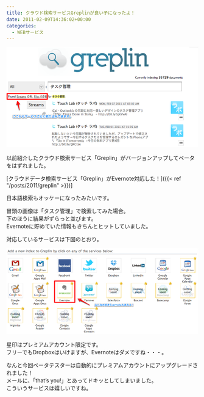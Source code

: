 ```yaml
---
title: クラウド検索サービスGreplinが良い子になったよ！
date: 2011-02-09T14:36:02+00:00
categories:
  - WEBサービス
---
```

![greplin1](./GreplinTop-1.png)

以前紹介したクラウド検索サービス「Greplin」がバージョンアップしてベータをはずれました。

[クラウドデータ検索サービス「Greplin」がEvernote対応した！]({{< ref "/posts/2011/greplin" >}})]

日本語検索もオッケーになったみたいです。

冒頭の画像は「タスク管理」で検索してみた場合。  
下のほうに結果がずらっと並びます。  
Evernoteに貯めていた情報もきちんとヒットしていました。

対応しているサービスは下図のとおり。

![greplin2](./Greplin-1.png)

星印はプレミアムアカウント限定です。  
フリーでもDropboxはいけますが、Evernoteはダメですね・・・。

なんと今回ベータテスターは自動的にプレミアムアカウントにアップグレードされました！  
メールに、「that&#8217;s you!」とあってドキッとしてしまいました。  
こういうサービスは嬉しいですね。
